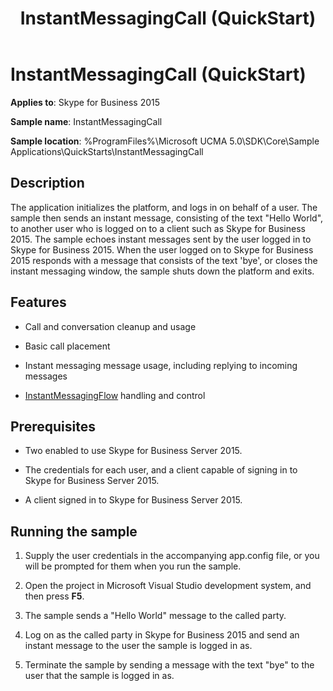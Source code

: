 ﻿---
title: InstantMessagingCall (QuickStart)
TOCTitle: InstantMessagingCall (QuickStart)
ms:assetid: 76574248-8d00-4c66-aad5-a5df2f9f7607
ms:mtpsurl: https://msdn.microsoft.com/en-us/library/Dn454827(v=office.16)
ms:contentKeyID: 65240096
ms.date: 07/27/2015
mtps_version: v=office.16
---

# InstantMessagingCall (QuickStart)

**Applies to**: Skype for Business 2015

**Sample name**: InstantMessagingCall

**Sample location**: %ProgramFiles%\\Microsoft UCMA 5.0\\SDK\\Core\\Sample Applications\\QuickStarts\\InstantMessagingCall

## Description

The application initializes the platform, and logs in on behalf of a user. The sample then sends an instant message, consisting of the text "Hello World", to another user who is logged on to a client such as Skype for Business 2015. The sample echoes instant messages sent by the user logged in to Skype for Business 2015. When the user logged on to Skype for Business 2015 responds with a message that consists of the text 'bye', or closes the instant messaging window, the sample shuts down the platform and exits.

## Features

  - Call and conversation cleanup and usage

  - Basic call placement

  - Instant messaging message usage, including replying to incoming messages

  - [InstantMessagingFlow](https://docs.microsoft.com/dotnet/api/microsoft.rtc.collaboration.instantmessagingflow?view=ucma-api) handling and control

## Prerequisites

  - Two enabled to use Skype for Business Server 2015.

  - The credentials for each user, and a client capable of signing in to Skype for Business Server 2015.

  - A client signed in to Skype for Business Server 2015.

## Running the sample

1.  Supply the user credentials in the accompanying app.config file, or you will be prompted for them when you run the sample.

2.  Open the project in Microsoft Visual Studio development system, and then press **F5**.

3.  The sample sends a "Hello World" message to the called party.

4.  Log on as the called party in Skype for Business 2015 and send an instant message to the user the sample is logged in as.

5.  Terminate the sample by sending a message with the text "bye" to the user that the sample is logged in as.

